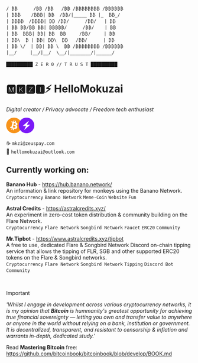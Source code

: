 ```
/ ₿₿      /₿₿ /₿₿   /₿₿ /₿₿₿₿₿₿₿₿ /₿₿₿₿₿₿
| ₿₿₿    /₿₿₿| ₿₿  /₿₿/|_____ ₿₿ |_  ₿₿_/
| ₿₿₿₿  /₿₿₿₿| ₿₿ /₿₿/      /₿₿/   | ₿₿  
| ₿₿ ₿₿/₿₿ ₿₿| ₿₿₿₿₿/      /₿₿/    | ₿₿  
| ₿₿  ₿₿₿| ₿₿| ₿₿  ₿₿     /₿₿/     | ₿₿  
| ₿₿\  ₿ | ₿₿| ₿₿\  ₿₿   /₿₿/      | ₿₿  
| ₿₿ \/  | ₿₿| ₿₿ \  ₿₿ /₿₿₿₿₿₿₿₿ /₿₿₿₿₿₿
|__/     |__/|__/  \__/|________/|______/

██████████ Z E R 0 // T R U S T ██████████
```
# 🅼🅺🆉🅸⚡ HelloMokuzai
*Digital creator / Privacy advocate / Freedom tech enthusiast*

[<img src="https://raw.githubusercontent.com/HelloMokuzai/LightningNode/main/images/ln-btc.png" alt="drawing" height="42"/>](https://github.com/HelloMokuzai/LightningNode)

☕ `mkzi@zeuspay.com`<Br>
💌 `hellomokuzai@outlook.com`

## Currently working on:

**Banano Hub** - https://hub.banano.network/<Br>
An information & link repository for monkeys using the Banano Network.<Br>
`Cryptocurrency` `Banano Network` `Meme-Coin` `Website` `Fun`

**Astral Credits** - https://astralcredits.xyz/<Br>
An experiment in zero-cost token distribution & community building on the Flare Network.<Br>
`Cryptocurrency` `Flare Network` `Songbird Network` `Faucet` `ERC20` `Community`

**Mr.Tipbot** - https://www.astralcredits.xyz/tipbot<Br>
A free to use, dedicated Flare & Songbird Network Discord on-chain tipping service that allows the tipping of FLR, SGB and other supported ERC20 tokens on the Flare & Songbird networks.<Br>
`Cryptocurrency` `Flare Network` `Songbird Network` `Tipping` `Discord Bot` `Community`

<Br>

> [!IMPORTANT]
> *'Whilst I engage in development across various cryptocurrency networks, it is my opinion that **Bitcoin** is hummanity's greatest opportunity for achieving true financial sovereignty — letting you own and transfer value to anywhere or anyone in the world without relying on a bank, institution or government. It is decentralized, transparent, and  resistant to censorship & inflation and warrants in-depth, dedicated study.'*
> 
> Read **Mastering Bitcoin** free: https://github.com/bitcoinbook/bitcoinbook/blob/develop/BOOK.md
